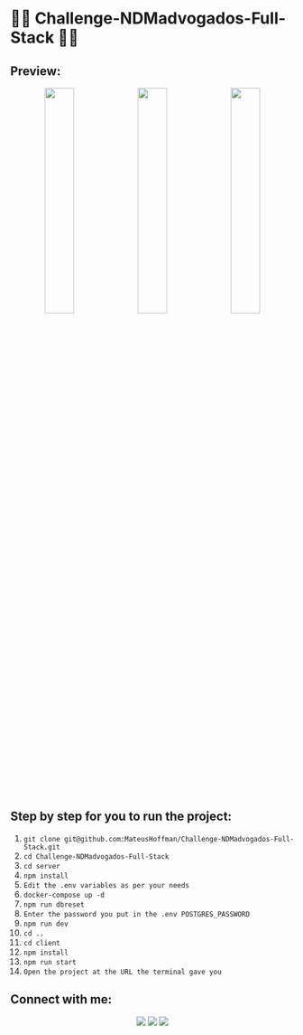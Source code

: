 # 🚀💼 Challenge-NDMadvogados-Full-Stack 💼🚀

## Preview:

<div align="center" margin="50px">
	<img src="img/1.jpeg" width="32%" />
 	<img src="img/2.jpeg" width="32%" />
 	<img src="img/3.jpeg" width="32%" />
</div>

## Step by step for you to run the project:

1. `git clone git@github.com:MateusHoffman/Challenge-NDMadvogados-Full-Stack.git`
2. `cd Challenge-NDMadvogados-Full-Stack`
3. `cd server`
4. `npm install`
5. `Edit the .env variables as per your needs`
6. `docker-compose up -d`
7. `npm run dbreset`
8. `Enter the password you put in the .env POSTGRES_PASSWORD`
9. `npm run dev`
10. `cd ..`
11. `cd client`
12. `npm install`
13. `npm run start`
14. `Open the project at the URL the terminal gave you`


## Connect with me:

<div align="center" margin="50px">
	  <a href = "mailto:mateushoffmandev@gmail.com"><img src="https://img.shields.io/badge/-Gmail-%23333?style=for-the-badge&logo=gmail&logoColor=white" target="_blank"></a>
	<a href="https://www.linkedin.com/in/mateushoffman/" target="_blank"><img src="https://img.shields.io/badge/-LinkedIn-%230077B5?style=for-the-badge&logo=linkedin&logoColor=white" target="_blank"></a>
	<a href="https://github.com/MateusHoffman" target="_blank"><img src="https://img.shields.io/badge/-GitHub-%23333?style=for-the-badge&logo=github&logoColor=white" target="_blank"></a>
</div>
